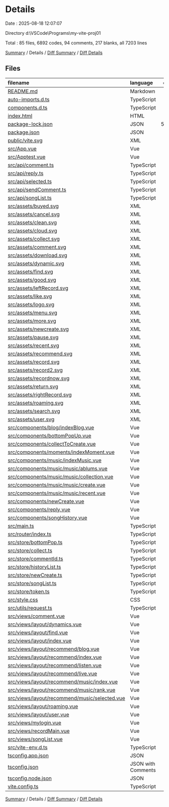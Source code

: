 # Details

Date : 2025-08-18 12:07:07

Directory d:\\VSCode\\Programs\\my-vite-proj01

Total : 85 files,  6892 codes, 94 comments, 217 blanks, all 7203 lines

[Summary](results.md) / Details / [Diff Summary](diff.md) / [Diff Details](diff-details.md)

## Files
| filename | language | code | comment | blank | total |
| :--- | :--- | ---: | ---: | ---: | ---: |
| [README.md](/README.md) | Markdown | 3 | 0 | 3 | 6 |
| [auto-imports.d.ts](/auto-imports.d.ts) | TypeScript | 5 | 6 | 1 | 12 |
| [components.d.ts](/components.d.ts) | TypeScript | 27 | 6 | 2 | 35 |
| [index.html](/index.html) | HTML | 18 | 0 | 1 | 19 |
| [package-lock.json](/package-lock.json) | JSON | 5,163 | 0 | 1 | 5,164 |
| [package.json](/package.json) | JSON | 37 | 0 | 1 | 38 |
| [public/vite.svg](/public/vite.svg) | XML | 1 | 0 | 0 | 1 |
| [src/App.vue](/src/App.vue) | Vue | 7 | 0 | 4 | 11 |
| [src/Apptest.vue](/src/Apptest.vue) | Vue | 22 | 0 | 5 | 27 |
| [src/api/comment.ts](/src/api/comment.ts) | TypeScript | 9 | 0 | 1 | 10 |
| [src/api/reply.ts](/src/api/reply.ts) | TypeScript | 10 | 0 | 1 | 11 |
| [src/api/selected.ts](/src/api/selected.ts) | TypeScript | 10 | 3 | 3 | 16 |
| [src/api/sendComment.ts](/src/api/sendComment.ts) | TypeScript | 11 | 0 | 1 | 12 |
| [src/api/songList.ts](/src/api/songList.ts) | TypeScript | 9 | 0 | 2 | 11 |
| [src/assets/buyed.svg](/src/assets/buyed.svg) | XML | 1 | 0 | 0 | 1 |
| [src/assets/cancel.svg](/src/assets/cancel.svg) | XML | 1 | 0 | 0 | 1 |
| [src/assets/clean.svg](/src/assets/clean.svg) | XML | 1 | 0 | 0 | 1 |
| [src/assets/cloud.svg](/src/assets/cloud.svg) | XML | 1 | 0 | 0 | 1 |
| [src/assets/collect.svg](/src/assets/collect.svg) | XML | 1 | 0 | 0 | 1 |
| [src/assets/comment.svg](/src/assets/comment.svg) | XML | 1 | 0 | 0 | 1 |
| [src/assets/download.svg](/src/assets/download.svg) | XML | 1 | 0 | 0 | 1 |
| [src/assets/dynamic.svg](/src/assets/dynamic.svg) | XML | 1 | 0 | 0 | 1 |
| [src/assets/find.svg](/src/assets/find.svg) | XML | 1 | 0 | 0 | 1 |
| [src/assets/good.svg](/src/assets/good.svg) | XML | 1 | 0 | 0 | 1 |
| [src/assets/leftRecord.svg](/src/assets/leftRecord.svg) | XML | 1 | 0 | 0 | 1 |
| [src/assets/like.svg](/src/assets/like.svg) | XML | 1 | 0 | 0 | 1 |
| [src/assets/logo.svg](/src/assets/logo.svg) | XML | 1 | 0 | 0 | 1 |
| [src/assets/menu.svg](/src/assets/menu.svg) | XML | 1 | 0 | 0 | 1 |
| [src/assets/more.svg](/src/assets/more.svg) | XML | 1 | 0 | 0 | 1 |
| [src/assets/newcreate.svg](/src/assets/newcreate.svg) | XML | 1 | 0 | 0 | 1 |
| [src/assets/pause.svg](/src/assets/pause.svg) | XML | 1 | 0 | 0 | 1 |
| [src/assets/recent.svg](/src/assets/recent.svg) | XML | 1 | 0 | 0 | 1 |
| [src/assets/recommend.svg](/src/assets/recommend.svg) | XML | 1 | 0 | 0 | 1 |
| [src/assets/record.svg](/src/assets/record.svg) | XML | 1 | 0 | 0 | 1 |
| [src/assets/record2.svg](/src/assets/record2.svg) | XML | 1 | 0 | 0 | 1 |
| [src/assets/recordnow.svg](/src/assets/recordnow.svg) | XML | 1 | 0 | 0 | 1 |
| [src/assets/return.svg](/src/assets/return.svg) | XML | 1 | 0 | 0 | 1 |
| [src/assets/rightRecord.svg](/src/assets/rightRecord.svg) | XML | 1 | 0 | 0 | 1 |
| [src/assets/roaming.svg](/src/assets/roaming.svg) | XML | 1 | 0 | 0 | 1 |
| [src/assets/search.svg](/src/assets/search.svg) | XML | 1 | 0 | 0 | 1 |
| [src/assets/user.svg](/src/assets/user.svg) | XML | 1 | 0 | 0 | 1 |
| [src/components/blog/indexBlog.vue](/src/components/blog/indexBlog.vue) | Vue | 5 | 0 | 1 | 6 |
| [src/components/bottomPopUp.vue](/src/components/bottomPopUp.vue) | Vue | 37 | 3 | 9 | 49 |
| [src/components/collectToCreate.vue](/src/components/collectToCreate.vue) | Vue | 33 | 2 | 8 | 43 |
| [src/components/moments/indexMoment.vue](/src/components/moments/indexMoment.vue) | Vue | 5 | 0 | 1 | 6 |
| [src/components/music/indexMusic.vue](/src/components/music/indexMusic.vue) | Vue | 55 | 1 | 3 | 59 |
| [src/components/music/music/ablums.vue](/src/components/music/music/ablums.vue) | Vue | 5 | 0 | 1 | 6 |
| [src/components/music/music/collection.vue](/src/components/music/music/collection.vue) | Vue | 72 | 0 | 6 | 78 |
| [src/components/music/music/create.vue](/src/components/music/music/create.vue) | Vue | 72 | 0 | 8 | 80 |
| [src/components/music/music/recent.vue](/src/components/music/music/recent.vue) | Vue | 5 | 0 | 1 | 6 |
| [src/components/newCreate.vue](/src/components/newCreate.vue) | Vue | 41 | 2 | 5 | 48 |
| [src/components/reply.vue](/src/components/reply.vue) | Vue | 88 | 9 | 8 | 105 |
| [src/components/songHistory.vue](/src/components/songHistory.vue) | Vue | 66 | 2 | 8 | 76 |
| [src/main.ts](/src/main.ts) | TypeScript | 13 | 0 | 2 | 15 |
| [src/router/index.ts](/src/router/index.ts) | TypeScript | 75 | 1 | 7 | 83 |
| [src/store/bottomPop.ts](/src/store/bottomPop.ts) | TypeScript | 10 | 0 | 1 | 11 |
| [src/store/collect.ts](/src/store/collect.ts) | TypeScript | 12 | 0 | 2 | 14 |
| [src/store/commentId.ts](/src/store/commentId.ts) | TypeScript | 12 | 0 | 1 | 13 |
| [src/store/historyList.ts](/src/store/historyList.ts) | TypeScript | 10 | 0 | 1 | 11 |
| [src/store/newCreate.ts](/src/store/newCreate.ts) | TypeScript | 33 | 0 | 5 | 38 |
| [src/store/songList.ts](/src/store/songList.ts) | TypeScript | 16 | 0 | 2 | 18 |
| [src/store/token.ts](/src/store/token.ts) | TypeScript | 10 | 1 | 1 | 12 |
| [src/style.css](/src/style.css) | CSS | 8 | 0 | 4 | 12 |
| [src/utils/request.ts](/src/utils/request.ts) | TypeScript | 16 | 9 | 4 | 29 |
| [src/views/comment.vue](/src/views/comment.vue) | Vue | 123 | 8 | 8 | 139 |
| [src/views/layout/dynamics.vue](/src/views/layout/dynamics.vue) | Vue | 5 | 0 | 3 | 8 |
| [src/views/layout/find.vue](/src/views/layout/find.vue) | Vue | 5 | 0 | 3 | 8 |
| [src/views/layout/index.vue](/src/views/layout/index.vue) | Vue | 49 | 5 | 4 | 58 |
| [src/views/layout/recommend/blog.vue](/src/views/layout/recommend/blog.vue) | Vue | 5 | 0 | 3 | 8 |
| [src/views/layout/recommend/index.vue](/src/views/layout/recommend/index.vue) | Vue | 25 | 0 | 4 | 29 |
| [src/views/layout/recommend/listen.vue](/src/views/layout/recommend/listen.vue) | Vue | 5 | 0 | 3 | 8 |
| [src/views/layout/recommend/live.vue](/src/views/layout/recommend/live.vue) | Vue | 5 | 0 | 3 | 8 |
| [src/views/layout/recommend/music/index.vue](/src/views/layout/recommend/music/index.vue) | Vue | 13 | 0 | 3 | 16 |
| [src/views/layout/recommend/music/rank.vue](/src/views/layout/recommend/music/rank.vue) | Vue | 5 | 0 | 2 | 7 |
| [src/views/layout/recommend/music/selected.vue](/src/views/layout/recommend/music/selected.vue) | Vue | 127 | 3 | 16 | 146 |
| [src/views/layout/roaming.vue](/src/views/layout/roaming.vue) | Vue | 5 | 0 | 3 | 8 |
| [src/views/layout/user.vue](/src/views/layout/user.vue) | Vue | 109 | 9 | 8 | 126 |
| [src/views/mylogin.vue](/src/views/mylogin.vue) | Vue | 76 | 5 | 9 | 90 |
| [src/views/recordMain.vue](/src/views/recordMain.vue) | Vue | 65 | 7 | 7 | 79 |
| [src/views/songList.vue](/src/views/songList.vue) | Vue | 124 | 7 | 12 | 143 |
| [src/vite-env.d.ts](/src/vite-env.d.ts) | TypeScript | 0 | 1 | 1 | 2 |
| [tsconfig.app.json](/tsconfig.app.json) | JSON | 15 | 1 | 3 | 19 |
| [tsconfig.json](/tsconfig.json) | JSON with Comments | 24 | 0 | 1 | 25 |
| [tsconfig.node.json](/tsconfig.node.json) | JSON | 23 | 2 | 4 | 29 |
| [vite.config.ts](/vite.config.ts) | TypeScript | 26 | 1 | 2 | 29 |

[Summary](results.md) / Details / [Diff Summary](diff.md) / [Diff Details](diff-details.md)